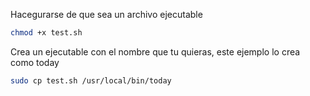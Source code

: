 Hacegurarse de que sea un archivo ejecutable
```bash
chmod +x test.sh
```

Crea un ejecutable con el nombre que tu quieras, este ejemplo lo crea como today 
```bash
sudo cp test.sh /usr/local/bin/today
```



